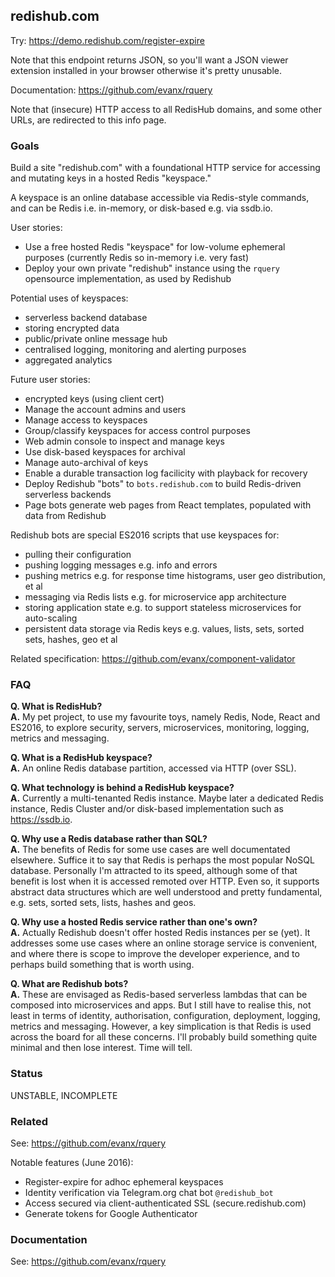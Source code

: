 
## redishub.com

Try: https://demo.redishub.com/register-expire

Note that this endpoint returns JSON, so you'll want a JSON viewer extension installed in your browser otherwise it's pretty unusable.

Documentation: https://github.com/evanx/rquery

Note that (insecure) HTTP access to all RedisHub domains, and some other URLs, are redirected to this info page.

### Goals 

Build a site "redishub.com" with a foundational HTTP service for accessing and mutating keys in a hosted Redis "keyspace." 

A keyspace is an online database accessible via Redis-style commands, and can be Redis i.e. in-memory, or disk-based e.g. via ssdb.io.

User stories:
- Use a free hosted Redis "keyspace" for low-volume ephemeral purposes (currently Redis so in-memory i.e. very fast)
- Deploy your own private "redishub" instance using the `rquery` opensource implementation, as used by Redishub

Potential uses of keyspaces:
- serverless backend database 
- storing encrypted data
- public/private online message hub
- centralised logging, monitoring and alerting purposes
- aggregated analytics

Future user stories:
- encrypted keys (using client cert)
- Manage the account admins and users
- Manage access to keyspaces
- Group/classify keyspaces for access control purposes
- Web admin console to inspect and manage keys
- Use disk-based keyspaces for archival
- Manage auto-archival of keys
- Enable a durable transaction log facilicity with playback for recovery
- Deploy Redishub "bots" to `bots.redishub.com` to build Redis-driven serverless backends
- Page bots generate web pages from React templates, populated with data from Redishub 

Redishub bots are special ES2016 scripts that use keyspaces for:
- pulling their configuration
- pushing logging messages e.g. info and errors
- pushing metrics e.g. for response time histograms, user geo distribution, et al
- messaging via Redis lists e.g. for microservice app architecture
- storing application state e.g. to support stateless microservices for auto-scaling
- persistent data storage via Redis keys e.g. values, lists, sets, sorted sets, hashes, geo et al

Related specification: https://github.com/evanx/component-validator

### FAQ 

<b>Q. What is RedisHub?</b> 
<br><b>A.</b> My pet project, to use my favourite toys, namely Redis, Node, React and ES2016, to explore security, servers, microservices, monitoring, logging, metrics and messaging.

<b>Q. What is a RedisHub keyspace?
<br>A.</b> An online Redis database partition, accessed via HTTP (over SSL).

<b>Q. What technology is behind a RedisHub keyspace?
<br>A.</b> Currently a multi-tenanted Redis instance. Maybe later a dedicated Redis instance, Redis Cluster and/or disk-based implementation such as https://ssdb.io.

<b>Q. Why use a Redis database rather than SQL?
<br>A.</b> The benefits of Redis for some use cases are well documentated elsewhere. Suffice it to say that Redis is perhaps the most popular NoSQL database. Personally I'm attracted to its speed, although some of that benefit is lost when it is accessed remoted over HTTP. Even so, it supports abstract data structures which are well understood and pretty fundamental, e.g. sets, sorted sets, lists, hashes and geos.

<b>Q. Why use a hosted Redis service rather than one's own?
<br>A.</b> Actually Redishub doesn't offer hosted Redis instances per se (yet). It addresses some use cases where an online storage service is convenient, and where there is scope to improve the developer experience, and to perhaps build something that is worth using.

<b>Q. What are Redishub bots?
<br>A.</b> These are envisaged as Redis-based serverless lambdas that can be composed into microservices and apps. But I still have to realise this, not least in terms of identity, authorisation, configuration, deployment, logging, metrics and messaging. However, a key simplication is that Redis is used across the board for all these concerns. I'll probably build something quite minimal and then lose interest. Time will tell.


### Status

UNSTABLE, INCOMPLETE


### Related

See: https://github.com/evanx/rquery

Notable features (June 2016):
- Register-expire for adhoc ephemeral keyspaces
- Identity verification via Telegram.org chat bot `@redishub_bot`
- Access secured via client-authenticated SSL (secure.redishub.com)
- Generate tokens for Google Authenticator 

### Documentation

See: https://github.com/evanx/rquery

